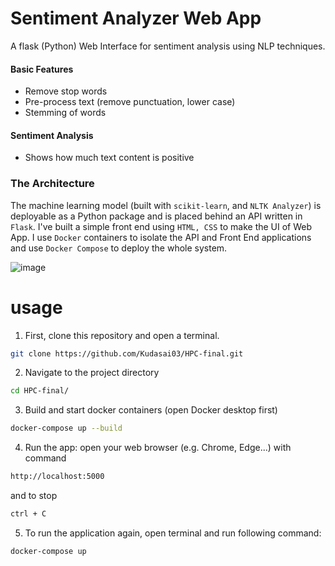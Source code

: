 # Sentiment Analyzer Web App

A flask (Python) Web Interface for sentiment analysis using NLP techniques.

#### Basic Features
* Remove stop words 
* Pre-process text (remove punctuation, lower case)
* Stemming of words

#### Sentiment Analysis
* Shows how much text content is positive

### The Architecture
The machine learning model (built with  `scikit-learn`, and `NLTK Analyzer`) is deployable as a Python package and is placed behind an API written in `Flask`. I've built a simple front end using `HTML, CSS` to make the UI of Web App. I use `Docker` containers to isolate the API and Front End applications and use `Docker Compose` to deploy the whole system.

![image](https://github.com/Kudasai03/HPC-final/assets/114086290/be67096f-4427-418f-a74e-091a03e7313d)

# usage

1. First, clone this repository and open a terminal.
```bash
git clone https://github.com/Kudasai03/HPC-final.git
```

2. Navigate to the project directory
```bash
cd HPC-final/
```

3. Build and start docker containers (open Docker desktop first)
```bash
docker-compose up --build
```

4. Run the app: open your web browser (e.g. Chrome, Edge...) with command
```bash
http://localhost:5000
```
and to stop
```bash
ctrl + C
```

5. To run the application again, open terminal and run following command:
```bash
docker-compose up
```
